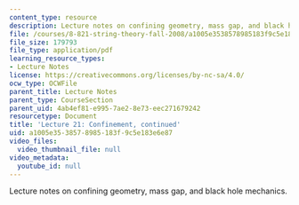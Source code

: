 ```yaml
---
content_type: resource
description: Lecture notes on confining geometry, mass gap, and black hole mechanics.
file: /courses/8-821-string-theory-fall-2008/a1005e3538578985183f9c5e183e6e87_lecture21.pdf
file_size: 179793
file_type: application/pdf
learning_resource_types:
- Lecture Notes
license: https://creativecommons.org/licenses/by-nc-sa/4.0/
ocw_type: OCWFile
parent_title: Lecture Notes
parent_type: CourseSection
parent_uid: 4ab4ef81-e995-7ae2-8e73-eec271679242
resourcetype: Document
title: 'Lecture 21: Confinement, continued'
uid: a1005e35-3857-8985-183f-9c5e183e6e87
video_files:
  video_thumbnail_file: null
video_metadata:
  youtube_id: null
---
```

Lecture notes on confining geometry, mass gap, and black hole mechanics.
